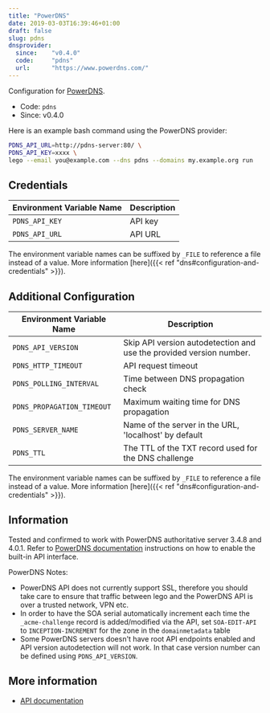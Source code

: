 ```yaml
---
title: "PowerDNS"
date: 2019-03-03T16:39:46+01:00
draft: false
slug: pdns
dnsprovider:
  since:    "v0.4.0"
  code:     "pdns"
  url:      "https://www.powerdns.com/"
---
```


<!-- THIS DOCUMENTATION IS AUTO-GENERATED. PLEASE DO NOT EDIT. -->
<!-- providers/dns/pdns/pdns.toml -->
<!-- THIS DOCUMENTATION IS AUTO-GENERATED. PLEASE DO NOT EDIT. -->


Configuration for [PowerDNS](https://www.powerdns.com/).


<!--more-->

- Code: `pdns`
- Since: v0.4.0


Here is an example bash command using the PowerDNS provider:

```bash
PDNS_API_URL=http://pdns-server:80/ \
PDNS_API_KEY=xxxx \
lego --email you@example.com --dns pdns --domains my.example.org run
```




## Credentials

| Environment Variable Name | Description |
|-----------------------|-------------|
| `PDNS_API_KEY` | API key |
| `PDNS_API_URL` | API URL |

The environment variable names can be suffixed by `_FILE` to reference a file instead of a value.
More information [here]({{< ref "dns#configuration-and-credentials" >}}).


## Additional Configuration

| Environment Variable Name | Description |
|--------------------------------|-------------|
| `PDNS_API_VERSION` | Skip API version autodetection and use the provided version number. |
| `PDNS_HTTP_TIMEOUT` | API request timeout |
| `PDNS_POLLING_INTERVAL` | Time between DNS propagation check |
| `PDNS_PROPAGATION_TIMEOUT` | Maximum waiting time for DNS propagation |
| `PDNS_SERVER_NAME` | Name of the server in the URL, 'localhost' by default |
| `PDNS_TTL` | The TTL of the TXT record used for the DNS challenge |

The environment variable names can be suffixed by `_FILE` to reference a file instead of a value.
More information [here]({{< ref "dns#configuration-and-credentials" >}}).

## Information

Tested and confirmed to work with PowerDNS authoritative server 3.4.8 and 4.0.1. Refer to [PowerDNS documentation](https://doc.powerdns.com/md/httpapi/README/) instructions on how to enable the built-in API interface.

PowerDNS Notes:
- PowerDNS API does not currently support SSL, therefore you should take care to ensure that traffic between lego and the PowerDNS API is over a trusted network, VPN etc.
- In order to have the SOA serial automatically increment each time the `_acme-challenge` record is added/modified via the API, set `SOA-EDIT-API` to `INCEPTION-INCREMENT` for the zone in the `domainmetadata` table
- Some PowerDNS servers doesn't have root API endpoints enabled and API version autodetection will not work. In that case version number can be defined using `PDNS_API_VERSION`.



## More information

- [API documentation](https://doc.powerdns.com/md/httpapi/README/)

<!-- THIS DOCUMENTATION IS AUTO-GENERATED. PLEASE DO NOT EDIT. -->
<!-- providers/dns/pdns/pdns.toml -->
<!-- THIS DOCUMENTATION IS AUTO-GENERATED. PLEASE DO NOT EDIT. -->
